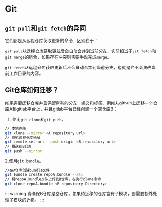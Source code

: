 # Git

## `git pull`和`git fetch`的异同

它们都是从远程仓库获取更新的命令，区别在于：

`git pull`从远程仓库获取更新后会自动合并到当前分支，实际相当于`git fetch`和`git merge`的组合，如果存在冲突则需要手动完成`merge`。

`git fetch`从远程仓库获取更新后不会自动合并到当前分支，也就是它不会更改当前工作目录的内容。

## Git仓库如何迁移？

如果需要迁移仓库并且保留所有的分支、提交和标签，例如从github上迁移一个仓库A到gitlab平台上，并且gitlab平台已经创建一个空仓库B：

1. 使用`git clone`和`git push`。

```sh
// 本地克隆
git clone --mirror <A repository url>
// 修改远程仓库地址
git remote set-url --push origin <B repository url>
// 推送到B仓库
git push --mirror
```

2.使用`git bundle`。

```sh
//在A仓库创建bundle文件
git bundle create repoA.bundle --all
// 将repoA.bundle文件上传到B仓库，在执行clone命令
git clone repoA.bundle <B repository Directory>
```

::: warning
请确保B仓库是空仓库，如果待迁移的仓库含有子模块，则需要额外处理子模块的迁移。
:::
